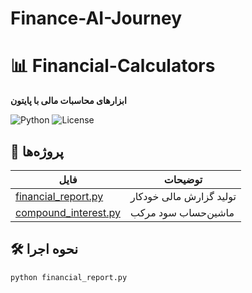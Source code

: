 # Finance-AI-Journey
# 📊 Financial-Calculators 
**ابزارهای محاسبات مالی با پایتون**  

![Python](https://img.shields.io/badge/Python-3.8%2B-blue) ![License](https://img.shields.io/badge/License-MIT-green)

## 🚀 پروژه‌ها
| فایل | توضیحات |
|-------|---------|
| [financial_report.py](/financial_report.py) | تولید گزارش مالی خودکار |
| [compound_interest.py](/compound_interest.py) | ماشین‌حساب سود مرکب |

## 🛠️ نحوه اجرا
```bash
python financial_report.py

